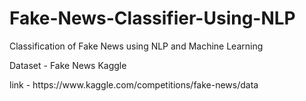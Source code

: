 # Fake-News-Classifier-Using-NLP
<p>Classification of Fake News using NLP and Machine Learning</p>
<p>Dataset - Fake News Kaggle </p>
link - https://www.kaggle.com/competitions/fake-news/data
